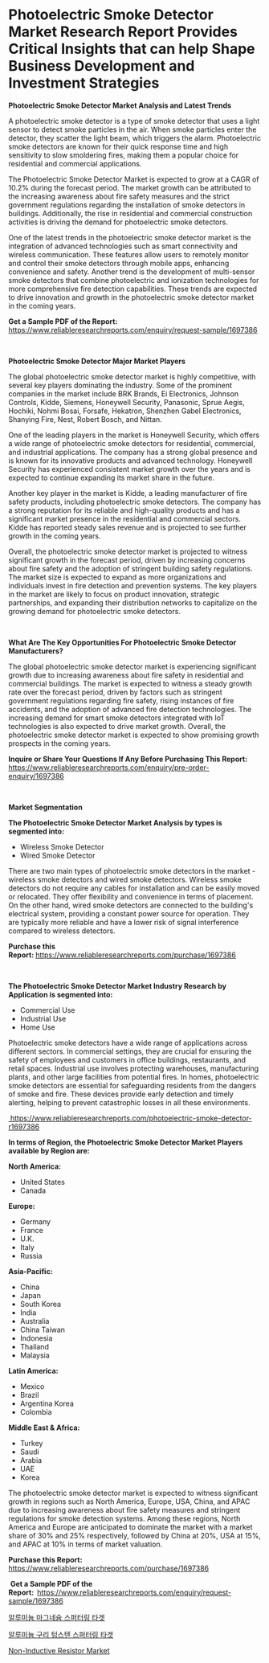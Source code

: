 <p><h1>Photoelectric Smoke Detector Market Research Report Provides Critical Insights that can help Shape Business Development and Investment Strategies</h1></p><p><strong>Photoelectric Smoke Detector Market Analysis and Latest Trends</strong></p>
<p><p>A photoelectric smoke detector is a type of smoke detector that uses a light sensor to detect smoke particles in the air. When smoke particles enter the detector, they scatter the light beam, which triggers the alarm. Photoelectric smoke detectors are known for their quick response time and high sensitivity to slow smoldering fires, making them a popular choice for residential and commercial applications.</p><p>The Photoelectric Smoke Detector Market is expected to grow at a CAGR of 10.2% during the forecast period. The market growth can be attributed to the increasing awareness about fire safety measures and the strict government regulations regarding the installation of smoke detectors in buildings. Additionally, the rise in residential and commercial construction activities is driving the demand for photoelectric smoke detectors.</p><p>One of the latest trends in the photoelectric smoke detector market is the integration of advanced technologies such as smart connectivity and wireless communication. These features allow users to remotely monitor and control their smoke detectors through mobile apps, enhancing convenience and safety. Another trend is the development of multi-sensor smoke detectors that combine photoelectric and ionization technologies for more comprehensive fire detection capabilities. These trends are expected to drive innovation and growth in the photoelectric smoke detector market in the coming years.</p></p>
<p><strong>Get a Sample PDF of the Report:&nbsp;</strong> <a href="https://www.reliableresearchreports.com/enquiry/request-sample/1697386">https://www.reliableresearchreports.com/enquiry/request-sample/1697386</a></p>
<p>&nbsp;</p>
<p><strong>Photoelectric Smoke Detector Major Market Players</strong></p>
<p><p>The global photoelectric smoke detector market is highly competitive, with several key players dominating the industry. Some of the prominent companies in the market include BRK Brands, Ei Electronics, Johnson Controls, Kidde, Siemens, Honeywell Security, Panasonic, Sprue Aegis, Hochiki, Nohmi Bosai, Forsafe, Hekatron, Shenzhen Gabel Electronics, Shanying Fire, Nest, Robert Bosch, and Nittan.</p><p>One of the leading players in the market is Honeywell Security, which offers a wide range of photoelectric smoke detectors for residential, commercial, and industrial applications. The company has a strong global presence and is known for its innovative products and advanced technology. Honeywell Security has experienced consistent market growth over the years and is expected to continue expanding its market share in the future.</p><p>Another key player in the market is Kidde, a leading manufacturer of fire safety products, including photoelectric smoke detectors. The company has a strong reputation for its reliable and high-quality products and has a significant market presence in the residential and commercial sectors. Kidde has reported steady sales revenue and is projected to see further growth in the coming years.</p><p>Overall, the photoelectric smoke detector market is projected to witness significant growth in the forecast period, driven by increasing concerns about fire safety and the adoption of stringent building safety regulations. The market size is expected to expand as more organizations and individuals invest in fire detection and prevention systems. The key players in the market are likely to focus on product innovation, strategic partnerships, and expanding their distribution networks to capitalize on the growing demand for photoelectric smoke detectors.</p></p>
<p>&nbsp;</p>
<p><strong>What Are The Key Opportunities For Photoelectric Smoke Detector Manufacturers?</strong></p>
<p><p>The global photoelectric smoke detector market is experiencing significant growth due to increasing awareness about fire safety in residential and commercial buildings. The market is expected to witness a steady growth rate over the forecast period, driven by factors such as stringent government regulations regarding fire safety, rising instances of fire accidents, and the adoption of advanced fire detection technologies. The increasing demand for smart smoke detectors integrated with IoT technologies is also expected to drive market growth. Overall, the photoelectric smoke detector market is expected to show promising growth prospects in the coming years.</p></p>
<p><strong>Inquire or Share Your Questions If Any Before Purchasing This Report:</strong> <a href="https://www.reliableresearchreports.com/enquiry/pre-order-enquiry/1697386">https://www.reliableresearchreports.com/enquiry/pre-order-enquiry/1697386</a></p>
<p>&nbsp;</p>
<p><strong>Market Segmentation</strong></p>
<p><strong>The Photoelectric Smoke Detector Market Analysis by types is segmented into:</strong></p>
<p><ul><li>Wireless Smoke Detector</li><li>Wired Smoke Detector</li></ul></p>
<p><p>There are two main types of photoelectric smoke detectors in the market - wireless smoke detectors and wired smoke detectors. Wireless smoke detectors do not require any cables for installation and can be easily moved or relocated. They offer flexibility and convenience in terms of placement. On the other hand, wired smoke detectors are connected to the building's electrical system, providing a constant power source for operation. They are typically more reliable and have a lower risk of signal interference compared to wireless detectors.</p></p>
<p><strong>Purchase this Report:&nbsp;</strong><a href="https://www.reliableresearchreports.com/purchase/1697386">https://www.reliableresearchreports.com/purchase/1697386</a></p>
<p>&nbsp;</p>
<p><strong>The Photoelectric Smoke Detector Market Industry Research by Application is segmented into:</strong></p>
<p><ul><li>Commercial Use</li><li>Industrial Use</li><li>Home Use</li></ul></p>
<p><p>Photoelectric smoke detectors have a wide range of applications across different sectors. In commercial settings, they are crucial for ensuring the safety of employees and customers in office buildings, restaurants, and retail spaces. Industrial use involves protecting warehouses, manufacturing plants, and other large facilities from potential fires. In homes, photoelectric smoke detectors are essential for safeguarding residents from the dangers of smoke and fire. These devices provide early detection and timely alerting, helping to prevent catastrophic losses in all these environments.</p></p>
<p><a href="https://www.reliableresearchreports.com/photoelectric-smoke-detector-r1697386">&nbsp;https://www.reliableresearchreports.com/photoelectric-smoke-detector-r1697386</a></p>
<p><strong>In terms of Region, the Photoelectric Smoke Detector Market Players available by Region are:</strong></p>
<p>
    <p> <strong> North America: </strong>
        <ul>
            <li>United States</li>
            <li>Canada</li>
        </ul>
        </p> 
    <p> <strong> Europe: </strong>
        <ul>
            <li>Germany</li>
            <li>France</li>
            <li>U.K.</li>
            <li>Italy</li>
            <li>Russia</li>
        </ul>
        </p> 
    <p> <strong> Asia-Pacific: </strong>
        <ul>
            <li>China</li>
            <li>Japan</li>
            <li>South Korea</li>
            <li>India</li>
            <li>Australia</li>
            <li>China Taiwan</li>
            <li>Indonesia</li>
            <li>Thailand</li>
            <li>Malaysia</li>
        </ul>
        </p> 
    <p> <strong> Latin America: </strong>
        <ul>
            <li>Mexico</li>
            <li>Brazil</li>
            <li>Argentina Korea</li>
            <li>Colombia</li>
        </ul>
        </p> 
    <p> <strong> Middle East & Africa: </strong>
        <ul>
            <li>Turkey</li>
            <li>Saudi</li>
            <li>Arabia</li>
            <li>UAE</li>
            <li>Korea</li>
        </ul>
    </p>
    </p>
<p><p>The photoelectric smoke detector market is expected to witness significant growth in regions such as North America, Europe, USA, China, and APAC due to increasing awareness about fire safety measures and stringent regulations for smoke detection systems. Among these regions, North America and Europe are anticipated to dominate the market with a market share of 30% and 25% respectively, followed by China at 20%, USA at 15%, and APAC at 10% in terms of market valuation.</p></p>
<p><strong>Purchase this Report: </strong><a href="https://www.reliableresearchreports.com/purchase/1697386">https://www.reliableresearchreports.com/purchase/1697386</a></p>
<p>&nbsp;<strong>Get a Sample PDF of the Report:&nbsp;&nbsp;</strong><a href="https://www.reliableresearchreports.com/enquiry/request-sample/1697386">https://www.reliableresearchreports.com/enquiry/request-sample/1697386</a></p>
<p><strong></strong></p>
<p><p><a href="https://github.com/rrmadityapu/Market-Research-Report-List-1/blob/main/908672893752.md">알루미늄 마그네슘 스퍼터링 타겟</a></p><p><a href="https://github.com/vanessagrant665567/Market-Research-Report-List-1/blob/main/813871793751.md">알루미늄 구리 텅스텐 스퍼터링 타겟</a></p><p><a href="https://issuu.com/reportprime-2/docs/non-inductive-resistor-market-size-2030.pptx">Non-Inductive Resistor Market</a></p></p>